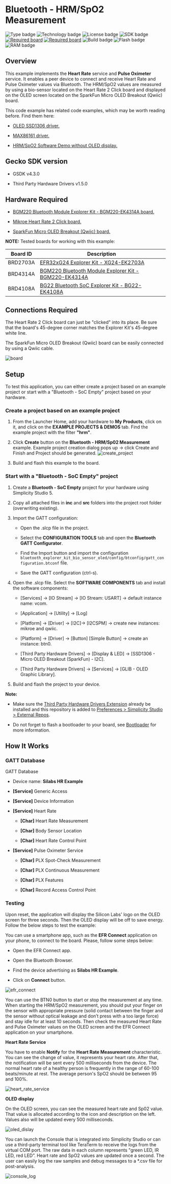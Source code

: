 # Bluetooth - HRM/SpO2 Measurement #
![Type badge](https://img.shields.io/badge/dynamic/json?url=https://raw.githubusercontent.com/SiliconLabs/application_examples_ci/master/bluetooth_applications/bluetooth_explorer_kit_bio_sensor_oled_common.json&label=Type&query=type&color=green)
![Technology badge](https://img.shields.io/badge/dynamic/json?url=https://raw.githubusercontent.com/SiliconLabs/application_examples_ci/master/bluetooth_applications/bluetooth_explorer_kit_bio_sensor_oled_common.json&label=Technology&query=technology&color=green)
![License badge](https://img.shields.io/badge/dynamic/json?url=https://raw.githubusercontent.com/SiliconLabs/application_examples_ci/master/bluetooth_applications/bluetooth_explorer_kit_bio_sensor_oled_common.json&label=License&query=license&color=green)
![SDK badge](https://img.shields.io/badge/dynamic/json?url=https://raw.githubusercontent.com/SiliconLabs/application_examples_ci/master/bluetooth_applications/bluetooth_explorer_kit_bio_sensor_oled_common.json&label=SDK&query=sdk&color=green)
[![Required board](https://img.shields.io/badge/Mikroe-HEART%20RATE%202%20CLICK-green)](https://www.mikroe.com/heart-rate-2-click)
[![Required board](https://img.shields.io/badge/Sparkfun-Micro%20OLED%20Breakout-green)](https://www.sparkfun.com/products/14532)
![Build badge](https://img.shields.io/endpoint?url=https://raw.githubusercontent.com/SiliconLabs/application_examples_ci/master/bluetooth_applications/bluetooth_explorer_kit_bio_sensor_oled_build_status.json)
![Flash badge](https://img.shields.io/badge/dynamic/json?url=https://raw.githubusercontent.com/SiliconLabs/application_examples_ci/master/bluetooth_applications/bluetooth_explorer_kit_bio_sensor_oled_common.json&label=Flash&query=flash&color=blue)
![RAM badge](https://img.shields.io/badge/dynamic/json?url=https://raw.githubusercontent.com/SiliconLabs/application_examples_ci/master/bluetooth_applications/bluetooth_explorer_kit_bio_sensor_oled_common.json&label=RAM&query=ram&color=blue)


## Overview ##

This example implements the **Heart Rate** service and **Pulse Oximeter** service. It enables a peer device to connect and receive Heart Rate and Pulse Oximeter values via Bluetooth. The HRM/SpO2 values are measured by using a bio-sensor located on the Heart Rate 2 Click board and displayed on the OLED screen located on the SparkFun Micro OLED Breakout (Qwiic) board.

This code example has related code examples, which may be worth reading before. Find them here:

- [OLED SSD1306 driver.](https://github.com/SiliconLabs/platform_hardware_drivers/tree/master/oled_ssd1306_i2c)

- [MAX86161 driver.](https://github.com/SiliconLabs/platform_hardware_drivers/tree/master/bio_sensor_maxm86161)

- [HRM/SpO2 Software Demo without OLED display.](https://github.com/SiliconLabs/bluetooth_applications/tree/master/bluetooth_explorer_kit_i2c_bio_sensor)

##  Gecko SDK version ##

 - GSDK v4.3.0

 - Third Party Hardware Drivers v1.5.0

## Hardware Required ##

- [BGM220 Bluetooth Module Explorer Kit - BGM220-EK4314A board.](https://www.silabs.com/development-tools/wireless/bluetooth/bgm220-explorer-kit?tab=overview)

- [Mikroe Heart Rate 2 Click board.](https://www.mikroe.com/heart-rate-2-click)

- [SparkFun Micro OLED Breakout (Qwiic) board.](https://www.sparkfun.com/products/14532)
  
**NOTE:**
Tested boards for working with this example:

| Board ID | Description  |
| ---------------------- | ------ |
| BRD2703A | [EFR32xG24 Explorer Kit - XG24-EK2703A ](https://www.silabs.com/development-tools/wireless/efr32xg24-explorer-kit?tab=overview)    |
| BRD4314A | [BGM220 Bluetooth Module Explorer Kit - BGM220-EK4314A](https://www.silabs.com/development-tools/wireless/bluetooth/bgm220-explorer-kit?tab=overview)  |
| BRD4108A | [BG22 Bluetooth SoC Explorer Kit - BG22-EK4108A](https://www.silabs.com/development-tools/wireless/bluetooth/bg22-explorer-kit?tab=overview)  |

## Connections Required ##

The Heart Rate 2 Click board can just be "clicked" into its place. Be sure that the board's 45-degree corner matches the Explorer Kit's 45-degree white line.

The SparkFun Micro OLED Breakout (Qwiic) board can be easily connected by using a Qwiic cable.

![board](image/hardware_connection.png "Connections bitween BGM220-EK4314A board and Heart Rate 2 Click board")

## Setup ##

To test this application, you can either create a project based on an example project or start with a "Bluetooth - SoC Empty" project based on your hardware.

### Create a project based on an example project ###

1. From the Launcher Home, add your hardware to **My Products**, click on it, and click on the **EXAMPLE PROJECTS & DEMOS** tab. Find the example project with the filter **"hrm"**.

2. Click **Create** button on the **Bluetooth - HRM/Sp02 Measurement** example. Example project creation dialog pops up -> click Create and Finish and Project should be generated.
![create_project](image/create_project.png)

3. Build and flash this example to the board.

### Start with a "Bluetooth - SoC Empty" project ###

1. Create a **Bluetooth - SoC Empty** project for your hardware using Simplicity Studio 5.

2. Copy all attached files in **inc** and **src** folders into the project root folder (overwriting existing).

3. Import the GATT configuration:

    - Open the .slcp file in the project.

    - Select the **CONFIGURATION TOOLS** tab and open the **Bluetooth GATT Configurator**.
    
    - Find the Import button and import the configuration `bluetooth_explorer_kit_bio_sensor_oled/config/btconfig/gatt_configuration.btconf` file.

    - Save the GATT configuration (ctrl-s).

4. Open the .slcp file. Select the **SOFTWARE COMPONENTS** tab and install the software components:

    - [Services] → [IO Stream] → [IO Stream: USART] → default instance name: vcom.

    - [Application] → [Utility] → [Log]

    - [Platform] → [Driver] → [I2C]→ [I2CSPM] → create new instances: mikroe and qwiic.

    - [Platform] → [Driver] → [Button] [Simple Button]  → create an instance: btn0.

    - [Third Party Hardware Drivers] → [Display & LED] → [SSD1306 - Micro OLED Breakout (SparkFun) - I2C].

    - [Third Party Hardware Drivers] → [Services] → [GLIB - OLED Graphic Library].
  
5. Build and flash the project to your device.

**Note:**

- Make sure the [Third Party Hardware Drivers Extension](https://github.com/SiliconLabs/third_party_hw_drivers_extension/blob/master/README.md) already be installed and this repository is added to [Preferences > Simplicity Studio > External Repos](https://docs.silabs.com/simplicity-studio-5-users-guide/latest/ss-5-users-guide-about-the-launcher/welcome-and-device-tabs).

- Do not forget to flash a bootloader to your board, see [Bootloader](https://github.com/SiliconLabs/bluetooth_applications/blob/master/README.md#bootloader) for more information.

## How It Works ##

### GATT Database ###

GATT Database

- Device name: **Silabs HR Example**

- **[Service]** Generic Access

- **[Service]** Device Information

- **[Service]** Heart Rate

    - **[Char]** Heart Rate Measurement

    - **[Char]** Body Sensor Location

    - **[Char]** Heart Rate Control Point

- **[Service]** Pulse Oximeter Service

    - **[Char]** PLX Spot-Check Measurement

    - **[Char]** PLX Continuous Measurement

    - **[Char]** PLX Features

    - **[Char]** Record Access Control Point


### Testing ###

Upon reset, the application will display the Silicon Labs' logo on the OLED screen for three seconds. Then the OLED display will be off to save energy. Follow the below steps to test the example:

You can use a smartphone app, such as the **EFR Connect** application on your phone, to connect to the board. Please, follow some steps below:

- Open the EFR Connect app.

- Open the Bluetooth Browser.

- Find the device advertising as **Silabs HR Example**.

- Click on **Connect** button.

![efr_connect](image/efr_connect.png)

You can use the BTN0 button to start or stop the measurement at any time. When starting the HRM/SpO2 measurement, you should put your finger on the sensor with appropriate pressure (solid contact between the finger and the sensor without optical leakage and don’t press with a too large force) and stay idle for at least 10 seconds. Then check the measured Heart Rate and Pulse Oximeter values on the OLED screen and the EFR Connect application on your smartphone.

**Heart Rate Service**

You have to enable **Notify** for the **Heart Rate Measurement** characteristic. You can see the change of value, it represents your heart rate. After that, the notification will be sent every 500 milliseconds from the device. The normal heart rate of a healthy person is frequently in the range of 60-100 beats/minute at rest. The average person's SpO2 should be between 95 and 100%.

![heart_rate_service](image/heart_rate_service.png)

**OLED display**

On the OLED screen, you can see the measured heart rate and Sp02 value. That value is allocated according to the icon and description on the left. Values also will be updated every 500 milliseconds.

![oled_dislay](image/oled_display.png)

You can launch the Console that is integrated into Simplicity Studio or can use a third-party terminal tool like TeraTerm to receive the logs from the virtual COM port. The raw data in each column represents "green LED, IR LED, red LED”. Heart rate and SpO2 values are updated once a second. The user can easily log the raw samples and debug messages to a *.csv file for post-analysis.

![console_log](image/console_log.png)
